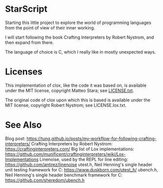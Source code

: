 # StarScript

Starting this little project to explore the world of programming languages from the point of view of their inner working.

I will start following the book Crafting Interpreters by Robert Nystrom, and then expand from there.

The language of choice is C, which I really like in mostly unexpected ways.

# Licenses

This implementation of clox, like the code it was based on, is available under the MIT license, copyright Matteo Stara; see [LICENSE.txt](https://github.com/Memnoc/StarScript/blob/main/LICENSE).

The original code of clox upon which this is based is available under the MIT license, copyright Robert Nystrom; see LICENSE.lox.txt.

# See Also

Blog post: https://tung.github.io/posts/my-workflow-for-following-crafting-interpreters/
Crafting Interpreters by Robert Nystrom: https://craftinginterpreters.com/
Big list of Lox implementations: https://github.com/munificent/craftinginterpreters/wiki/Lox-Implementations
Linenoise, used by the REPL for line editing: https://github.com/antirez/linenoise
utest.h, Neil Henning's single header unit testing framework for C: https://www.duskborn.com/utest_h/
ubench.h, Neil Henning's single header benchmark framework for C: https://github.com/sheredom/ubench.h

